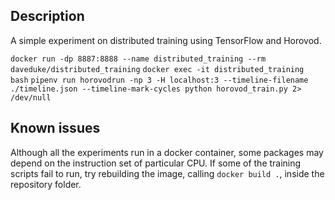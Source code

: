 ## Description
A simple experiment on distributed training using TensorFlow and Horovod.

`docker run -dp 8887:8888 --name distributed_training --rm daveduke/distributed_training`
`docker exec -it distributed_training bash`
`pipenv run horovodrun -np 3 -H localhost:3 --timeline-filename ./timeline.json --timeline-mark-cycles python horovod_train.py 2> /dev/null`

## Known issues
Although all the experiments run in a docker container, some packages may depend on the instruction set of particular CPU. If some of the training scripts fail to run, try rebuilding the image, calling `docker build .`, inside the repository folder.

